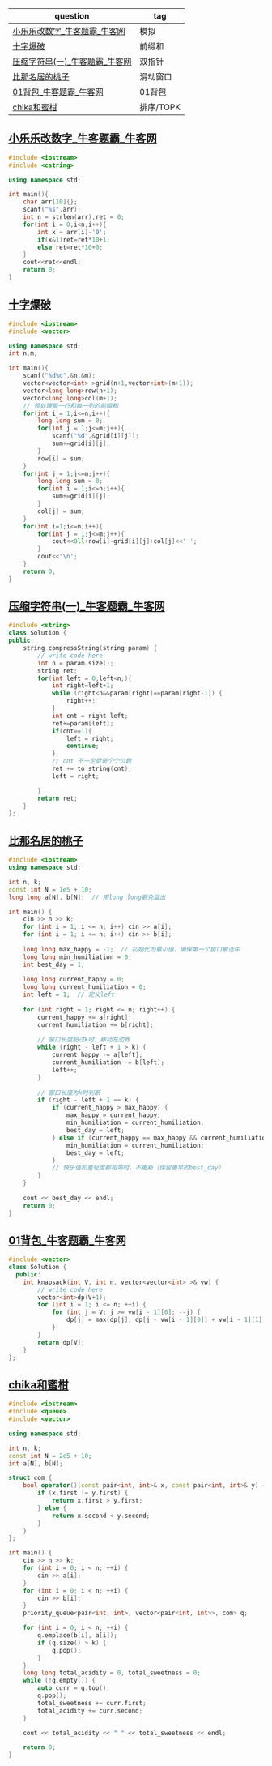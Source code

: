 | question                                                     | tag       |
| ------------------------------------------------------------ | --------- |
| [小乐乐改数字_牛客题霸_牛客网](https://www.nowcoder.com/practice/fcd30aac9c4f4028b23919a0c649824d?tpId=290&tqId=39833&ru=/exam/oj) | 模拟      |
| [十字爆破](https://ac.nowcoder.com/acm/problem/205836)       | 前缀和    |
| [压缩字符串(一)_牛客题霸_牛客网](https://www.nowcoder.com/practice/c43a0d72d29941c1b65c857d8ac9047e?tpId=196&tqId=39317&ru=/exam/oj) | 双指针    |
| [比那名居的桃子](https://ac.nowcoder.com/acm/problem/224679) | 滑动窗口  |
| [01背包_牛客题霸_牛客网](https://www.nowcoder.com/practice/2820ea076d144b30806e72de5e5d4bbf?tpId=196&tqId=37561&ru=/exam/oj) | 01背包    |
| [chika和蜜柑](https://ac.nowcoder.com/acm/problem/26221)     | 排序/TOPK |





## [小乐乐改数字_牛客题霸_牛客网](https://www.nowcoder.com/practice/fcd30aac9c4f4028b23919a0c649824d?tpId=290&tqId=39833&ru=/exam/oj)

```c++
#include <iostream>
#include <cstring>

using namespace std;

int main(){
    char arr[10]{};
    scanf("%s",arr);
    int n = strlen(arr),ret = 0;
    for(int i = 0;i<n;i++){
        int x = arr[i]-'0';
        if(x&1)ret=ret*10+1;
        else ret=ret*10+0;
    }
    cout<<ret<<endl;
    return 0;
}
```

## [十字爆破](https://ac.nowcoder.com/acm/problem/205836)

```c++
#include <iostream>
#include <vector>

using namespace std;
int n,m;

int main(){
    scanf("%d%d",&n,&m);
    vector<vector<int> >grid(n+1,vector<int>(m+1));
    vector<long long>row(n+1);
    vector<long long>col(m+1);
    // 预处理每一行和每一列的前缀和
    for(int i = 1;i<=n;i++){
        long long sum = 0;
        for(int j = 1;j<=m;j++){
            scanf("%d",&grid[i][j]);
            sum+=grid[i][j];
        }
        row[i] = sum;
    }
    for(int j = 1;j<=m;j++){
        long long sum = 0;
        for(int i = 1;i<=n;i++){
            sum+=grid[i][j];
        }
        col[j] = sum;
    }
    for(int i=1;i<=n;i++){
        for(int j = 1;j<=m;j++){
            cout<<0ll+row[i]-grid[i][j]+col[j]<<' ';
        }
        cout<<'\n';
    }
    return 0;
}
```

## [压缩字符串(一)_牛客题霸_牛客网](https://www.nowcoder.com/practice/c43a0d72d29941c1b65c857d8ac9047e?tpId=196&tqId=39317&ru=/exam/oj)

```c++
#include <string>
class Solution {
public:
    string compressString(string param) {
        // write code here
        int n = param.size();
        string ret;
        for(int left = 0;left<n;){
            int right=left+1;
            while (right<n&&param[right]==param[right-1]) {
                right++;
            }
            int cnt = right-left;
            ret+=param[left];
            if(cnt==1){
                left = right;
                continue;
            }
            // cnt 不一定就是个个位数
            ret += to_string(cnt);
            left = right;

        }
        return ret;
    }
};
```

## [比那名居的桃子](https://ac.nowcoder.com/acm/problem/224679)

```c++
#include <iostream>
using namespace std;

int n, k;
const int N = 1e5 + 10;
long long a[N], b[N];  // 用long long避免溢出

int main() {
    cin >> n >> k;
    for (int i = 1; i <= n; i++) cin >> a[i];
    for (int i = 1; i <= n; i++) cin >> b[i];
    
    long long max_happy = -1;  // 初始化为最小值，确保第一个窗口被选中
    long long min_humiliation = 0;
    int best_day = 1;
    
    long long current_happy = 0;
    long long current_humiliation = 0;
    int left = 1;  // 定义left
    
    for (int right = 1; right <= n; right++) {
        current_happy += a[right];
        current_humiliation += b[right];
        
        // 窗口长度超过k时，移动左边界
        while (right - left + 1 > k) {
            current_happy -= a[left];
            current_humiliation -= b[left];
            left++;
        }
        
        // 窗口长度为k时判断
        if (right - left + 1 == k) {
            if (current_happy > max_happy) {
                max_happy = current_happy;
                min_humiliation = current_humiliation;
                best_day = left;
            } else if (current_happy == max_happy && current_humiliation < min_humiliation) {
                min_humiliation = current_humiliation;
                best_day = left;
            }
            // 快乐值和羞耻度都相等时，不更新（保留更早的best_day）
        }
    }
    
    cout << best_day << endl;
    return 0;
}
```

## [01背包_牛客题霸_牛客网](https://www.nowcoder.com/practice/2820ea076d144b30806e72de5e5d4bbf?tpId=196&tqId=37561&ru=/exam/oj)

```c++
#include <vector>
class Solution {
  public:
    int knapsack(int V, int n, vector<vector<int> >& vw) {
        // write code here
        vector<int>dp(V+1);
        for (int i = 1; i <= n; ++i) {
            for (int j = V; j >= vw[i - 1][0]; --j) {
                dp[j] = max(dp[j], dp[j - vw[i - 1][0]] + vw[i - 1][1]);
            }
        }
        return dp[V];
    }
};
```



## [chika和蜜柑](https://ac.nowcoder.com/acm/problem/26221)

```c++
#include <iostream>
#include <queue>
#include <vector>

using namespace std;

int n, k;
const int N = 2e5 + 10;
int a[N], b[N];

struct com {
    bool operator()(const pair<int, int>& x, const pair<int, int>& y) {
        if (x.first != y.first) {
            return x.first > y.first;
        } else {
            return x.second < y.second;
        }
    }
};

int main() {
    cin >> n >> k;
    for (int i = 0; i < n; ++i) {
        cin >> a[i];
    }
    for (int i = 0; i < n; ++i) {
        cin >> b[i];
    }
    priority_queue<pair<int, int>, vector<pair<int, int>>, com> q;

    for (int i = 0; i < n; ++i) {
        q.emplace(b[i], a[i]);
        if (q.size() > k) {
            q.pop();
        }
    }
    long long total_acidity = 0, total_sweetness = 0;
    while (!q.empty()) {
        auto curr = q.top();
        q.pop();
        total_sweetness += curr.first;
        total_acidity += curr.second;
    }

    cout << total_acidity << " " << total_sweetness << endl;

    return 0;
}
```

